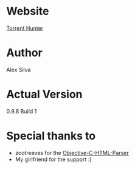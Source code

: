 # Website
[Torrent Hunter](http://alexsays.github.io/Torrent-Hunter)
# Author
Alex Silva
# Actual Version
0.9.8 Build 1
# Special thanks to
* zootreeves for the [Objective-C-HTML-Parser](https://github.com/zootreeves/Objective-C-HMTL-Parser)
* My girlfriend for the support :)
